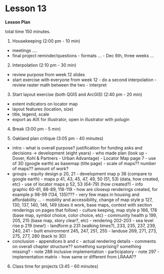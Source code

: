 Lesson 13
========

**Lesson Plan**  

total time 150 minutes. 

1.   Housekeeping (2:00 pm - 10 min)  
   -   meetings ....
   -   final project reminder/questions
      -   formats ...
      -   Dec 6th, three weeks ...

2.   Interpolation (2:10 pm - 30 min)
   -   review purpose from week 12 slides
   -   start exercise with everyone from week 12 
      -   do a second interpolation
      -   review raster math between the two - interpret

3.   Start layout exercise (both QGIS and ArcGIS) (2:40 pm - 20 min)
   -   extent indicators on locator map
   -   layout features (location, size)
   -   title, legend, scale
   -   export as AIX for illustrator, open in illustrator with polugin

4.   Break (3:00 pm - 5 min)

5.   Oakland plan critique (3:05 pm - 40 minutes)
   -   intro
      -   what is overall purpose? justification for funding asks and decisions -> development (eight years)
      -   who made plan (look up - Dover, Kohl & Partners - Urban Advantage)
      -   Locator Map page 7
      -   use of 3D (google earth) as basemap (title page)
      -   scale of maps?? number of maps?? amount of work?
   -   groups
      -   equity design p 20, 21
      -   development map p 38 (compare to google earth)
      -   maps p 41, 43, 45, 47, 49, 50 (51, 53) (data, how created, etc)
      -   use of locator maps p 52, 53 (64-79) (how created?)
      -   info graphic 60-61, 88-89, 118-119
      -   how are closeup renderings created, for example p 98-99 (134, 135)???
      -   very few maps in housing and affordability ...
      -   mobility and accessibility, change of map style p 127, 130, 137, 140, 146, 149 (does it work, base maps, context with section renderings on pages that follow)
      -   culture keeping, map style p 166, 178 (base map, symbol choice, color choice, etc)
      -   community health p 199, 205, 215 (base map, story clear?, etc) - rendering 202-203 - sea level rise p 219 (new!)
      -   landform p 231 (walking times?), 233, 235, 237, 239, 240, 241
      -   built environment 245, 247, 251, 255
      -   landuse 269, 271, 273, 275, 277, 280 (back to 3D)
   -   conclusion
      -   appendices b and c - actual rendering details
      -   comments on overall chapter structure?? something surprising? something missing?
      -   note 288 inclusive implementation - participatory
      -   note 297 - implementation matrix - how same or different from LRAAA??

6.   Class time for projects (3:45 - 60 minutes)